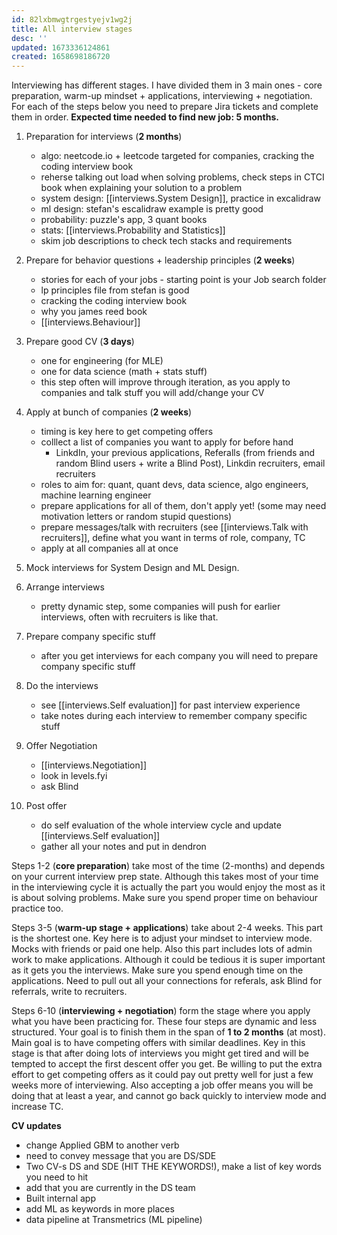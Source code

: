 ```yaml
---
id: 82lxbmwgtrgestyejv1wg2j
title: All interview stages
desc: ''
updated: 1673336124861
created: 1658698186720
---
```


Interviewing has different stages. I have divided them in 3 main ones - core preparation, warm-up mindset + applications, interviewing + negotiation.  For each of the steps  below you need to prepare Jira tickets and complete them in order. **Expected time needed to find new job: 5 months.**


1. Preparation for interviews (**2 months**)
    - algo: neetcode.io + leetcode targeted for companies, cracking the coding interview book
    - reherse talking out load when solving problems, check steps in CTCI book when explaining your solution to a problem
    - system design: [[interviews.System Design]], practice in excalidraw
    - ml design: stefan's escalidraw example is pretty good
    - probability: puzzle's app, 3 quant books
    - stats: [[interviews.Probability and Statistics]]
    - skim job descriptions to check tech stacks and requirements

2. Prepare for behavior questions + leadership principles (**2 weeks**)
    - stories for each of your jobs - starting point is your Job search folder
    - lp principles file from stefan is good
    - cracking the coding interview book
    - why you james reed book
    - [[interviews.Behaviour]]

3. Prepare good CV (**3 days**)
    - one for engineering (for MLE)
    - one for data science (math + stats stuff)
    - this step often will improve through iteration, as you apply to companies and talk stuff you will add/change your CV

4. Apply at bunch of companies (**2 weeks**)
    - timing is key here to get competing offers
    - colllect a list of companies you want to apply for before hand
        - LinkdIn, your previous applications, Referalls (from friends and random Blind users + write a Blind Post), Linkdin recruiters, email recruiters
    - roles to aim for: quant, quant devs, data science, algo engineers, machine learning engineer
    - prepare applications for all of them, don't apply yet! (some may need motivation letters or random stupid questions)
    - prepare messages/talk with recruiters (see [[interviews.Talk with recruiters]], define what you want in terms of role, company, TC
    - apply at all companies all at once

5. Mock interviews for System Design and ML Design.

6. Arrange interviews
    - pretty dynamic step, some companies will push for earlier interviews, often with recruiters is like that.

7. Prepare company specific stuff
    - after you get interviews for each company you will need to prepare company specific stuff

8. Do the interviews
    - see [[interviews.Self evaluation]] for past interview experience
    - take notes during each interview to remember company specific stuff

9. Offer Negotiation
    - [[interviews.Negotiation]]
    - look in levels.fyi
    - ask Blind

10. Post offer
    - do self evaluation of the whole interview cycle and update [[interviews.Self evaluation]]
    - gather all your notes and put in dendron

Steps 1-2 (**core preparation**) take most of the time (2-months) and depends on your current interview prep state. Although this takes most of your time in the interviewing cycle it is actually the part you would enjoy the most as it is about solving problems. Make sure you spend proper time on behaviour practice too.

Steps 3-5 (**warm-up stage + applications**) take about 2-4 weeks. This part is the shortest one. Key here is to adjust your mindset to interview mode. Mocks with friends or paid one help. Also this part includes lots of admin work to make applications. Although it could be tedious it is super important as it gets you the interviews. Make sure you spend enough time on the applications. Need to pull out all your connections for referals, ask Blind for referrals, write to recruiters.

Steps 6-10 (**interviewing + negotiation**) form the stage where you apply what you have been practicing for. These four steps are dynamic and less structured. Your goal is to finish them in the span of **1 to 2 months** (at most). Main goal is to have competing offers with similar deadlines. Key in this stage is that after doing lots of interviews you might get tired and will be tempted to accept the first descent offer you get. Be willing to put the extra effort to get competing offers as it could pay out pretty well for just a few weeks more of interviewing. Also accepting a job offer means you will be doing that at least a year, and cannot go back quickly to interview mode and increase TC.



**CV updates**
- change Applied GBM to another verb
- need to convey message that you are DS/SDE
- Two CV-s DS and SDE (HIT THE KEYWORDS!), make a list of key words you need to hit
- add that you are currently in the DS team
- Built internal app
- add ML as keywords in more places
- data pipeline at Transmetrics (ML pipeline)
